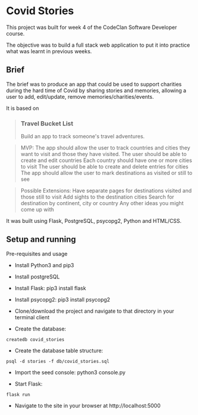 
# Covid Stories

This project was built for week 4 of the CodeClan Software Developer course.

The objective was to build a full stack web application to put it into practice what was learnt in previous weeks. 

## Brief

The brief was to produce an app that could be used to support charities during the hard time of Covid by sharing stories and memories, allowing a user to add, edit/update, remove memories/charities/events.

It is based on 

>### Travel Bucket List
>Build an app to track someone's travel adventures.

>MVP:
>The app should allow the user to track countries and cities they want to visit and those they have visited.
>The user should be able to create and edit countries
>Each country should have one or more cities to visit
>The user should be able to create and delete entries for cities
>The app should allow the user to mark destinations as visited or still to see

>Possible Extensions:
>Have separate pages for destinations visited and those still to visit
>Add sights to the destination cities
>Search for destination by continent, city or country
>Any other ideas you might come up with

It was built using Flask, PostgreSQL, psycopg2, Python and HTML/CSS.

## Setup and running

Pre-requisites and usage

- Install Python3 and pip3

- Install postgreSQL

- Install Flask: pip3 install flask

- Install psycopg2: pip3 install psycopg2

- Clone/download the project and navigate to that directory in your terminal client

- Create the database: 
```
createdb covid_stories
```
- Create the database table structure: 
```
psql -d stories -f db/covid_stories.sql
```
- Import the seed console: python3 console.py

- Start Flask: 
```
flask run
```
- Navigate to the site in your browser at http://localhost:5000

